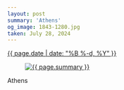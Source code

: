 ```yaml
---
layout: post
summary: 'Athens'
og_image: 1843-1280.jpg
taken: July 28, 2024
---
```


<div class="post">
  <time>
    <a href="/1843">
      {{ page.date | date: "%B %-d, %Y" }}
    </a>
  </time>
  <a href="/1843">
    <figure data-taken="7/28/2024">
      <img alt="{{ page.summary }}" sizes="(min-width: 700px) 50vw, calc(100vw - 2rem)" src="{{ site.assets_url }}/1843-640.jpg" srcset="{{ site.assets_url }}/1843-320.jpg 320w, {{ site.assets_url }}/1843-640.jpg 640w, {{ site.assets_url }}/1843-960.jpg 960w, {{ site.assets_url }}/1843-1280.jpg 1280w" />
    </figure>
  </a>
  <span>
    Athens
  </span>
</div>
